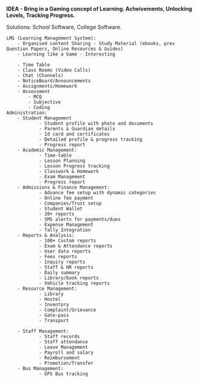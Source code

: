 
**IDEA - Bring in a Gaming concept of Learning. Acheivements, Unlocking Levels, Tracking Progress.**

Solutions: School Software, College Software.


	LMS (Learning Management System):
		- Organised content Sharing - Study Material (ebooks, prev Question Papers, Online Resources & Guides)
		- Learning like a Game - Interesting
			
		- Time Table
		- Class Rooms (Video Calls)
		- Chat (Channels)
		- NoticeBoard/Announcements
		- Assignments/Homework
		- Assessment
			- MCQ
			- Subjective
			- Coding
	Administration:
		- Student Management
				- Student profile with photo and documents
				- Parents & Guardian details
				- Id card and certificates
				- Detailed profile & progress tracking
				- Progress report
		- Academic Management:
				- Time-table
				- Lesson Planning
				- Lesson Progress tracking
				- Classwork & Homework
				- Exam Management
				- Progress report
		- Admissions & Finance Management:
				- Advance fee setup with dynamic categories
				- Online fee payment
				- Companies/Trust setup
				- Student Wallet
				- 20+ reports
				- SMS alerts for payments/dues
				- Expense Management
				- Tally Integration
		- Reports & Analysis:
				- 100+ Custom reports
				- Exam & Attendance reports
				- User data reports
				- Fees reports
				- Inquiry reports
				- Staff & HR reports
				- Daily summary
				- Library/book reports
				- Vehicle tracking reports
		- Resource Management:
				- Library
				- Hostel
				- Inventory
				- Complaint/Grievance
				- Gate-pass
				- Transport
		
		- Staff Management:
				- Staff records
				- Staff attendance
				- Leave Management
				- Payroll and salary
				- Reimbursement
				- Promotion/Transfer
		- Bus Management:
				- GPS Bus tracking
			
		
